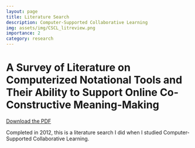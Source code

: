 ```yaml
---
layout: page
title: Literature Search
description: Computer-Supported Collaborative Learning
img: assets/img/CSCL_litreview.png
importance: 2
category: research
---
```


# A Survey of Literature on Computerized Notational Tools and Their Ability to Support Online Co-Constructive Meaning-Making

[Download the PDF](assets/pdf/cscl_litreview.pdf)

Completed in 2012, this is a literature search I did when I studied Computer-Supported Collaborative Learning.
